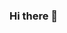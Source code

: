 ### Hi there 👋

<!--
**kbec19/kbec19** is a ✨ _special_ ✨ repository because its `README.md` (this file) appears on your GitHub profile.

Here are some ideas to get you started:

- 🔭 I’m currently working on figuring git out
- 🌱 I’m currently learning very basic R
- 👯 I’m looking to collaborate on basic hints
- 🤔 I’m looking for help with everything lol
-->
